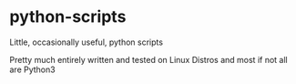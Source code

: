 # python-scripts
Little, occasionally useful, python scripts

Pretty much entirely written and tested on Linux Distros and most if not all are Python3
